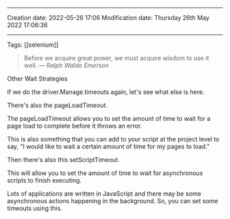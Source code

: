 

----
Creation date: 2022-05-26 17:06
Modification date: Thursday 26th May 2022 17:06:36

----


Tags: [[selenium]]

> Before we acquire great power, we must acquire wisdom to use it well.
> — <cite>Ralph Waldo Emerson</cite>

Other Wait Strategies

If we do the driver.Manage.timeouts again, let's see what else is here.

There's also the pageLoadTimeout.

The pageLoadTimeout allows you to set the amount of time to wait for a page load to complete before it throws an error.

This is also something that you can add to your script at the project level to say, "I would like to wait a certain amount of time for my pages to load."

Then there's also this setScriptTimeout.

This will allow you to set the amount of time to wait for asynchronous scripts to finish executing.

Lots of applications are written in JavaScript and there may be some asynchronous actions happening in the background. So, you can set some timeouts using this.